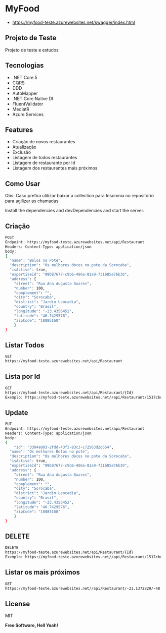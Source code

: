 # MyFood 
- https://myfood-teste.azurewebsites.net/swagger/index.html
## Projeto de Teste
Projeto de teste e estudos
## Tecnologias

- .NET Core 5
- CQRS
- DDD
- AutoMapper
- .NET Core Native DI
- FluentValidator
- MediatR
- Azure Services

## Features
- Criação de novos restaurantes
- Atualização
- Exclusão
- Listagem de todos restaurantes
- Listagem de restaurante por Id
- Listagem dos restaurantes mais próximos

## Como Usar

Obs: Caso prefira utilizar baixar a collection para Insomnia no repositório para agilizar as chamadas

Install the dependencies and devDependencies and start the server.

## Criação 

```sh
POST
Endpoint: https://myfood-teste.azurewebsites.net/api/Restaurant
Headers: Content-Type: application/json
body:
{
  "name": "Bolos no Pote",
  "description": "Os melhores doces no pote da Sorocaba",
  "isActive": true,
  "expertiseId": "99b87677-c9b6-486a-81a9-731b85e76b30",
  "address": {
    "street": "Rua Ana Augusta Soares",
    "number": 100,
    "complement": "",
    "city": "Sorocaba",
    "district": "Jardim Leocadia",
    "country": "Brasil",
    "longitude": "-23.4356452",
    "latitude": "46.7429576",
    "zipCode": "18085160"
	}
}
```
## Listar Todos
```sh
GET
https://myfood-teste.azurewebsites.net/api/Restaurant
```

## Lista por Id
```sh
GET
https://myfood-teste.azurewebsites.net/api/Restaurant/{Id}
Exemplo: https://myfood-teste.azurewebsites.net//api/Restaurant/1517cbc4-103f-42f3-b111-5f037c5c774c
```
## Update
```sh
PUT
Endpoint: https://myfood-teste.azurewebsites.net/api/Restaurant
Headers: Content-Type: application/json
body:
{
	"id": "3394e003-2fdd-43f3-83c3-c72563d2c654",
  "name": "Os melhores Bolos no pote",
  "description": "Os melhores doces no pote da Sorocaba",
  "isActive": true,
  "expertiseId": "99b87677-c9b6-486a-81a9-731b85e76b30",
  "address": {
    "street": "Rua Ana Augusta Soares",
    "number": 100,
    "complement": "",
    "city": "Sorocaba",
    "district": "Jardim Leocadia",
    "country": "Brasil",
    "longitude": "-23.4356452",
    "latitude": "46.7429576",
    "zipCode": "18085160"
	}
}
```
## DELETE
```sh
DELETE
https://myfood-teste.azurewebsites.net/api/Restaurant/{Id}
Exemplo: https://myfood-teste.azurewebsites.net//api/Restaurant/1517cbc4-103f-42f3-b111-5f037c5c774c
```

## Listar os mais próximos
```sh
GET
https://myfood-teste.azurewebsites.net//api/Restaurant/-21.1372829/-48.9635144/1000
```



## License

MIT

**Free Software, Hell Yeah!**

